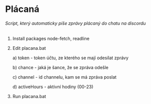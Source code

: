 # Plácaná

###### Script, který automaticky píše zprávy plácaný do chatu na discordu

1. Install packages node-fetch, readline
2. Edit placana.bat

    a) token - token účtu, ze kterého se mají odesílat zprávy

    b) chance - jaká je šance, že se zpráva odešle

    c) channel - id channelu, kam se má zpráva poslat

    d) activeHours - aktivní hodiny (00-23)

3. Run placana.bat
